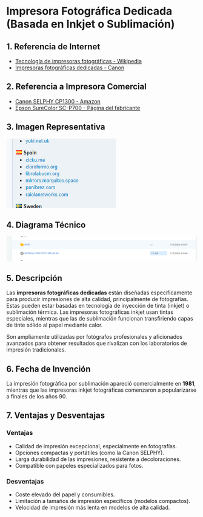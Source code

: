 # Impresora Fotográfica Dedicada (Basada en Inkjet o Sublimación)

## 1. Referencia de Internet
- [Tecnología de impresoras fotográficas - Wikipedia](https://es.wikipedia.org/wiki/Impresi%C3%B3n_fotogr%C3%A1fica)
- [Impresoras fotográficas dedicadas - Canon](https://www.canon.es/printers/selphy-series/)

## 2. Referencia a Impresora Comercial
- [Canon SELPHY CP1300 - Amazon](https://www.amazon.es/dp/B074MG1VB7)
- [Epson SureColor SC-P700 - Página del fabricante](https://www.epson.es/products/printers/large-format/epson-surecolor-sc-p700)

## 3. Imagen Representativa
![alt text](image.png)

## 4. Diagrama Técnico
![alt text](image-1.png)

## 5. Descripción
Las **impresoras fotográficas dedicadas** están diseñadas específicamente para producir impresiones de alta calidad, principalmente de fotografías. Estas pueden estar basadas en tecnología de inyección de tinta (inkjet) o sublimación térmica. Las impresoras fotográficas inkjet usan tintas especiales, mientras que las de sublimación funcionan transfiriendo capas de tinte sólido al papel mediante calor.

Son ampliamente utilizadas por fotógrafos profesionales y aficionados avanzados para obtener resultados que rivalizan con los laboratorios de impresión tradicionales.

## 6. Fecha de Invención
La impresión fotográfica por sublimación apareció comercialmente en **1981**, mientras que las impresoras inkjet fotográficas comenzaron a popularizarse a finales de los años 90.

## 7. Ventajas y Desventajas
### Ventajas
- Calidad de impresión excepcional, especialmente en fotografías.
- Opciones compactas y portátiles (como la Canon SELPHY).
- Larga durabilidad de las impresiones, resistente a decoloraciones.
- Compatible con papeles especializados para fotos.

### Desventajas
- Coste elevado del papel y consumibles.
- Limitación a tamaños de impresión específicos (modelos compactos).
- Velocidad de impresión más lenta en modelos de alta calidad.